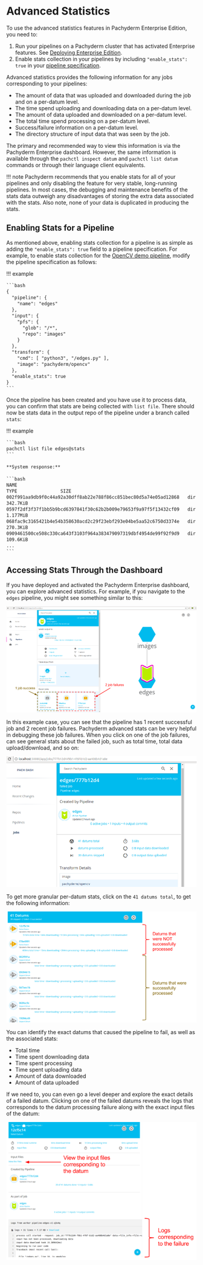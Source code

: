 # Advanced Statistics

To use the advanced statistics features in Pachyderm Enterprise Edition, you need to:

1. Run your pipelines on a Pachyderm cluster that has activated Enterprise
   features. See [Deploying Enterprise Edition](deployment.md).
2. Enable stats collection in your pipelines by including
   `"enable_stats": true` in your [pipeline specification](https://docs.pachyderm.com/latest/reference/pipeline_spec/#enable-stats-optional).

Advanced statistics provides the following information for any jobs
corresponding to your pipelines:

- The amount of data that was uploaded and downloaded during the job and on a per-datum
  level.
- The time spend uploading and downloading data on a per-datum level.
- The amount of data uploaded and downloaded on a per-datum level.
- The total time spend processing on a per-datum level.
- Success/failure information on a per-datum level.
- The directory structure of input data that was seen by the job.

The primary and recommended way to view this information is via the
Pachyderm Enterprise dashboard. However, the same information is
available through the `pachctl inspect datum` and `pachctl list datum`
commands or through their language client equivalents.

!!! note
    Pachyderm recommends that you enable stats for all of your pipelines
    and only disabling the feature for very stable, long-running pipelines.
    In most cases, the debugging and maintenance benefits of the stats data
    outweigh any disadvantages of storing the extra data associated with
    the stats. Also note, none of your data is duplicated in producing the stats.

## Enabling Stats for a Pipeline

As mentioned above, enabling stats collection for a pipeline is as simple as
adding the `"enable_stats": true` field to a pipeline specification. For
example, to enable stats collection for the [OpenCV demo pipeline](../getting_started/beginner_tutorial.md),
modify the pipeline specification as follows:

!!! example

    ```bash
    {
      "pipeline": {
        "name": "edges"
      },
      "input": {
        "pfs": {
          "glob": "/*",
          "repo": "images"
        }
      },
      "transform": {
        "cmd": [ "python3", "/edges.py" ],
        "image": "pachyderm/opencv"
      },
      "enable_stats": true
    }
    ```

Once the pipeline has been created and you have use it to process data,
you can confirm that stats are being collected with `list file`. There
should now be stats data in the output repo of the pipeline under a
branch called `stats`:

!!! example

    ```bash
    pachctl list file edges@stats
    ```

    **System response:**

    ```bash
    NAME                                                               TYPE                SIZE
    002f991aa9db9f0c44a92a30dff8ab22e788f86cc851bec80d5a74e05ad12868   dir                 342.7KiB
    0597f2df3f37f1bb5b9bcd6397841f30c62b2b009e79653f9a97f5f13432cf09   dir                 1.177MiB
    068fac9c3165421b4e54b358630acd2c29f23ebf293e04be5aa52c6750d3374e   dir                 270.3KiB
    0909461500ce508c330ca643f3103f964a383479097319dbf4954de99f92f9d9   dir                 109.6KiB
    ...
    ```

## Accessing Stats Through the Dashboard

If you have deployed and activated the Pachyderm Enterprise
dashboard, you can explore advanced statistics. For example, if you
navigate to the `edges` pipeline, you might see something similar to this:

![alt tag](../assets/images/stats1.png)

In this example case, you can see that the pipeline has 1 recent successful
job and 2 recent job failures. Pachyderm advanced stats can be very helpful
in debugging these job failures. When you click on one of the job failures,
can see general stats about the failed job, such as total time, total data
upload/download, and so on:

![alt tag](../assets/images/stats2.png)

To get more granular per-datum stats, click on the `41 datums total`, to get
the following information:

![alt tag](../assets/images/stats3.png)

You can identify the exact datums that caused the pipeline to fail, as well
as the associated stats:

- Total time
- Time spent downloading data
- Time spent processing
- Time spent uploading data
- Amount of data downloaded
- Amount of data uploaded

If we need to, you can even go a level deeper and explore the exact details
of a failed datum. Clicking on one of the failed datums reveals the logs
that corresponds to the datum processing failure along with the exact input
files of the datum:

![alt tag](../assets/images/stats4.png)
